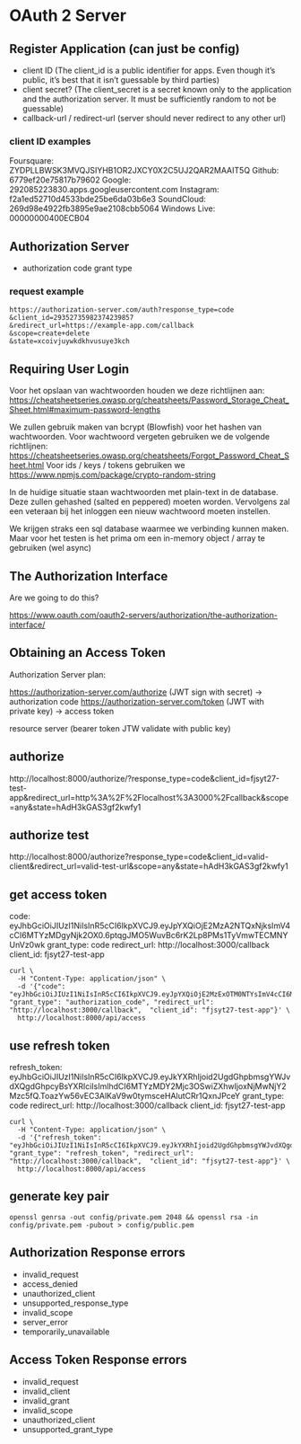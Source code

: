 # OAuth 2 Server

## Register Application (can just be config)
  - client ID (The client_id is a public identifier for apps. Even though it’s public, it’s best that it isn’t guessable by third parties)
  - client secret? (The client_secret is a secret known only to the application and the authorization server. It must be sufficiently random to not be guessable)
  - callback-url / redirect-url (server should never redirect to any other url)

### client ID examples
Foursquare: ZYDPLLBWSK3MVQJSIYHB1OR2JXCY0X2C5UJ2QAR2MAAIT5Q
Github: 6779ef20e75817b79602
Google: 292085223830.apps.googleusercontent.com
Instagram: f2a1ed52710d4533bde25be6da03b6e3
SoundCloud: 269d98e4922fb3895e9ae2108cbb5064
Windows Live: 00000000400ECB04


## Authorization Server 
 - authorization code grant type


### request example
```
https://authorization-server.com/auth?response_type=code
&client_id=29352735982374239857
&redirect_url=https://example-app.com/callback
&scope=create+delete
&state=xcoivjuywkdkhvusuye3kch
```

## Requiring User Login

Voor het opslaan van wachtwoorden houden we deze richtlijnen aan: https://cheatsheetseries.owasp.org/cheatsheets/Password_Storage_Cheat_Sheet.html#maximum-password-lengths

We zullen gebruik maken van bcrypt (Blowfish) voor het hashen van wachtwoorden.
Voor wachtwoord vergeten gebruiken we de volgende richtlijnen: https://cheatsheetseries.owasp.org/cheatsheets/Forgot_Password_Cheat_Sheet.html
Voor ids / keys / tokens gebruiken we https://www.npmjs.com/package/crypto-random-string

In de huidige situatie staan wachtwoorden met plain-text in de database. Deze zullen gehashed (salted en peppered) moeten worden. Vervolgens zal een veteraan bij het inloggen een nieuw wachtwoord moeten instellen.

We krijgen straks een sql database waarmee we verbinding kunnen maken. Maar voor het testen is het prima om een in-memory object / array te gebruiken (wel async)


## The Authorization Interface
 Are we going to do this?

 https://www.oauth.com/oauth2-servers/authorization/the-authorization-interface/


## Obtaining an Access Token




Authorization Server 
plan:

https://authorization-server.com/authorize (JWT sign with secret) -> authorization code
https://authorization-server.com/token (JWT with private key) -> access token

resource server (bearer token JTW validate with public key)

## authorize
http://localhost:8000/authorize/?response_type=code&client_id=fjsyt27-test-app&redirect_url=http%3A%2F%2Flocalhost%3A3000%2Fcallback&scope=any&state=hAdH3kGAS3gf2kwfy1

## authorize test
http://localhost:8000/authorize?response_type=code&client_id=valid-client&redirect_url=valid-test-url&scope=any&state=hAdH3kGAS3gf2kwfy1



## get access token

code:         eyJhbGciOiJIUzI1NiIsInR5cCI6IkpXVCJ9.eyJpYXQiOjE2MzA2NTQxNjksImV4cCI6MTYzMDgyNjk2OX0.6ptqgJMO5WuvBc6rK2Lp8PMs1TyVmwTECMNYUnVz0wk
grant_type:   code
redirect_url: http://localhost:3000/callback
client_id:    fjsyt27-test-app

```
curl \
  -H "Content-Type: application/json" \
  -d '{"code": "eyJhbGciOiJIUzI1NiIsInR5cCI6IkpXVCJ9.eyJpYXQiOjE2MzExOTM0NTYsImV4cCI6MTYzMTM2NjI1Nn0.hz22eAYxTMDuQjvtWMSGC5fUbw758GYPWkxjsel04Kk", "grant_type": "authorization_code", "redirect_url": "http://localhost:3000/callback",  "client_id": "fjsyt27-test-app"}' \
  http://localhost:8000/api/access
```

## use refresh token

refresh_token: eyJhbGciOiJIUzI1NiIsInR5cCI6IkpXVCJ9.eyJkYXRhIjoid2UgdGhpbmsgYWJvdXQgdGhpcyBsYXRlciIsImlhdCI6MTYzMDY2Mjc3OSwiZXhwIjoxNjMwNjY2Mzc5fQ.ToazYw56vEC3AlKaV9w0tymsceHAlutCRr1QxnJPceY
grant_type:    code
redirect_url:  http://localhost:3000/callback
client_id:     fjsyt27-test-app

```
curl \
  -H "Content-Type: application/json" \
  -d '{"refresh_token": "eyJhbGciOiJIUzI1NiIsInR5cCI6IkpXVCJ9.eyJkYXRhIjoid2UgdGhpbmsgYWJvdXQgdGhpcyBsYXRlciIsImlhdCI6MTYzMDY2Mjc3OSwiZXhwIjoxNjMwNjY2Mzc5fQ.ToazYw56vEC3AlKaV9w0tymsceHAlutCRr1QxnJPceY", "grant_type": "refresh_token", "redirect_url": "http://localhost:3000/callback",  "client_id": "fjsyt27-test-app"}' \
  http://localhost:8000/api/access
```


## generate key pair

`openssl genrsa -out config/private.pem 2048 && openssl rsa -in config/private.pem -pubout > config/public.pem`


## Authorization Response errors

 - invalid_request
 - access_denied
 - unauthorized_client
 - unsupported_response_type
 - invalid_scope
 - server_error
 - temporarily_unavailable


## Access Token Response errors
 - invalid_request
 - invalid_client
 - invalid_grant
 - invalid_scope
 - unauthorized_client
 - unsupported_grant_type